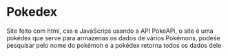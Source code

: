 # Pokedex
 Site feito com html, css e JavaScrips usando a API PokeAPi,  o site é uma pokédex que serve para armazenas os dados de vários Pokémons, podeśe pesquisar pelo nome do pokémon e a pokédex retorna todos os dados dele
